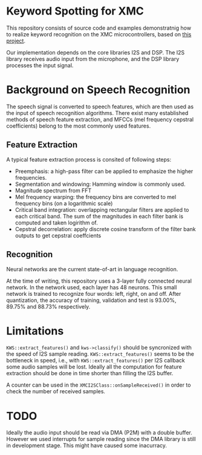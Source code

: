 # Keyword Spotting for XMC

This repository consists of source code and examples demonstratnig how to realize keyword recognition on the XMC microcontrollers, based on [this project](https://github.com/ARM-software/ML-KWS-for-MCU).

Our implementation depends on the core libraries I2S and DSP. The I2S library receives audio input from the microphone, and the DSP library processes the input signal.

# Background on Speech Recognition

The speech signal is converted to speech features, which are then used as the input of speech recognition algorithms. There exist many established methods of speech feature extraction, and MFCCs (mel frequency cepstral coefficients) belong to the most commonly used features. 

## Feature Extraction
A typical feature extraction process is consited of following steps:

* Preemphasis:
    a high-pass filter can be applied to emphasize the higher frequencies.
* Segmentation and windowing: 
    Hamming window is commonly used.
* Magnitude spectrum from FFT 
* Mel frequency warping:
    the frequency bins are converted to mel frequency bins (on a logarithmic scale)    
* Critical band integration:
    overlapping rectangular filters are applied to each critical band. The sum of the magnitudes in each filter bank is computed and taken logirithm of. 
* Cepstral decorrelation:
    apply discrete cosine transform of the filter bank outputs to get cepstral coeffcients

## Recognition
Neural networks are the current state-of-art in language recognition. 

At the time of writing, this repository uses a 3-layer fully connected neural network. In the network used, each layer has 48 neurons. This small network is trained to recognize four words: left, right, on and off. After quantization, the accuracy of training, validation and test is 93.00%, 89.75% and 88.73% respectively.

# Limitations
`KWS::extract_features()` and `kws->classify()` should be syncronized with the speed of I2S sample reading. `KWS::extract_features()` seems to be the bottleneck in speed, i.e., with `KWS::extract_features()` per I2S callback some audio samples will be lost. Ideally all the computation for feature extraction should be done in time shorter than filling the I2S buffer. 

A counter can be used in the `XMCI2SClass::onSampleReceived()` in order to check the number of received samples.

# TODO

Ideally the audio input should be read via DMA (P2M) with a double buffer. However we used interrupts for sample reading since the DMA library is still in development stage. This might have caused some inacurracy. 